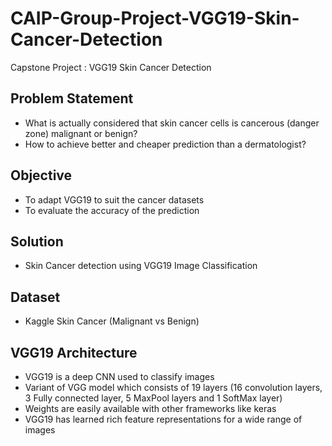 # CAIP-Group-Project-VGG19-Skin-Cancer-Detection

Capstone Project : VGG19 Skin Cancer Detection

## Problem Statement

- What is actually considered that skin cancer cells is cancerous (danger zone) malignant or benign?
- How to achieve better and cheaper prediction than a dermatologist?

## Objective

- To adapt VGG19 to suit the cancer datasets
- To evaluate the accuracy of the prediction

## Solution 

- Skin Cancer detection using VGG19 Image Classification

## Dataset

- Kaggle Skin Cancer (Malignant vs Benign)

## VGG19 Architecture

- VGG19 is a deep CNN used to classify images
- Variant of VGG model which consists of 19 layers (16 convolution layers, 3 Fully connected layer, 5 MaxPool layers and 1 SoftMax layer)
- Weights are easily available with other frameworks like keras
- VGG19 has learned rich feature representations for a wide range of images
